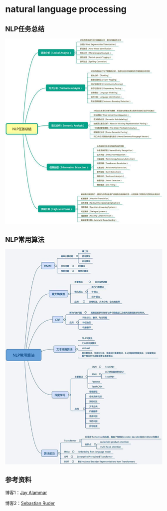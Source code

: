 # natural language processing

## NLP任务总结
![image](https://github.com/xuewengeophysics/xwStudyNLP/blob/master/images/NLP%E4%BB%BB%E5%8A%A1%E6%80%BB%E7%BB%93.jpg)

## NLP常用算法
![image](https://github.com/xuewengeophysics/xwStudyNLP/blob/master/images/NLP%E5%B8%B8%E7%94%A8%E7%AE%97%E6%B3%95.jpg)

## 参考资料

博客1：[Jay Alammar](https://jalammar.github.io/)

博客2：[Sebastian Ruder](http://ruder.io/)
